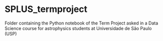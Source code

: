 # SPLUS_termproject
Folder containing the Python notebook of the Term Project asked in a Data Science course for astrophysics students at Universidade de São Paulo (USP)
